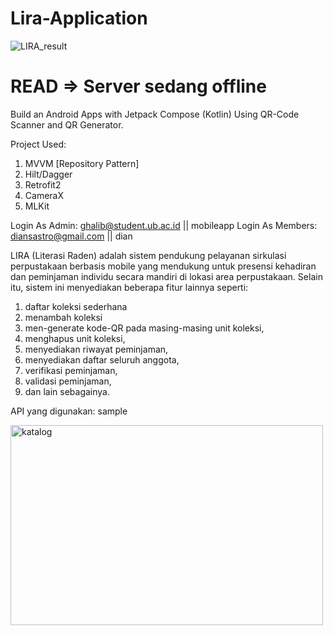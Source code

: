 # Lira-Application
![LIRA_result](https://user-images.githubusercontent.com/36807013/215308962-093a3b83-0aad-434f-a3d0-3c0b27e4de57.jpg)

# READ => Server sedang offline

Build an Android Apps with Jetpack Compose (Kotlin) Using QR-Code Scanner and QR Generator. 

Project Used:
1. MVVM [Repository Pattern]
2. Hilt/Dagger
3. Retrofit2
4. CameraX
5. MLKit

Login As Admin: ghalib@student.ub.ac.id || mobileapp
Login As Members: diansastro@gmail.com || dian

LIRA (Literasi Raden) adalah sistem pendukung pelayanan sirkulasi perpustakaan berbasis mobile yang mendukung untuk 
presensi kehadiran dan peminjaman individu secara mandiri di lokasi area perpustakaan. 
Selain itu, sistem ini menyediakan beberapa fitur lainnya seperti:
1. daftar koleksi sederhana
2. menambah koleksi
3. men-generate kode-QR pada masing-masing unit koleksi,
4. menghapus unit koleksi,
5. menyediakan riwayat peminjaman,
6. menyediakan daftar seluruh anggota,
7. verifikasi peminjaman, 
8. validasi peminjaman,
9. dan lain sebagainya.

API yang digunakan: sample

<img alt="katalog" src="https://user-images.githubusercontent.com/36807013/217808908-459a4959-0a2c-4c15-8f61-ef2a30fc4173.png" width="500" height="320"> 


